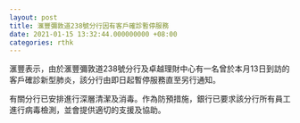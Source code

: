 ```yaml
---
layout: post
title: 滙豐彌敦道238號分行因有客戶確診暫停服務
date: 2021-01-15 13:32:44.000000000 +08:00
categories: rthk
---
```


滙豐表示，由於滙豐彌敦道238號分行及卓越理財中心有一名曾於本月13日到訪的客戶確診新型肺炎，該分行由即日起暫停服務直至另行通知。

有關分行已安排進行深層清潔及消毒。作為防預措施，銀行已要求該分行所有員工進行病毒檢測，並會提供適切的支援及協助。
